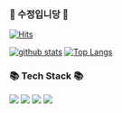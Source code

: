 ### 🐰 수정입니당 🐰 

[![Hits](https://hits.seeyoufarm.com/api/count/incr/badge.svg?url=https%3A%2F%2Fgithub.com%2Fsuzumsz&count_bg=%23922DFF&title_bg=%23AA5BFF&icon=github.svg&icon_color=%23FFFFFF&title=Welcome&edge_flat=true)](https://hits.seeyoufarm.com)

<!--
**suzumsz/suzumsz** is a ✨ _special_ ✨ repository because its `README.md` (this file) appears on your GitHub profile.

Here are some ideas to get you started:

- 🔭 I’m currently working on ...
- 🌱 I’m currently learning ...
- 👯 I’m looking to collaborate on ...
- 🤔 I’m looking for help with ...
- 💬 Ask me about ...
- 📫 How to reach me: ...
- 😄 Pronouns: ...
- ⚡ Fun fact: ...
-->

[![github stats](https://github-readme-stats.vercel.app/api?username=suzumsz&show_icons=true&hide_border=true)](https://github.com/suzumsz)
[![Top Langs](https://github-readme-stats.vercel.app/api/top-langs/?username=suzumsz&layout=compact)](https://github.com/suzumsz)


### 📚 Tech Stack 📚
<a href="" target="_blank"><img src="https://img.shields.io/badge/Swift-FA7343?style=flat-square&logo=Swift&logoColor=white"/></a> <a href="" target="_blank"><img src="https://img.shields.io/badge/Python-3776AB?style=flat-square&logo=Python&logoColor=white"/></a> <a href="" target="_blank"><img src="https://img.shields.io/badge/JavaScript-F7DF1E?style=flat-square&logo=JavaScript&logoColor=white"/></a> <a href="" target="_blank"><img src="https://img.shields.io/badge/Dart-0175C2?style=flat-square&logo=Dart&logoColor=white"/></a>



